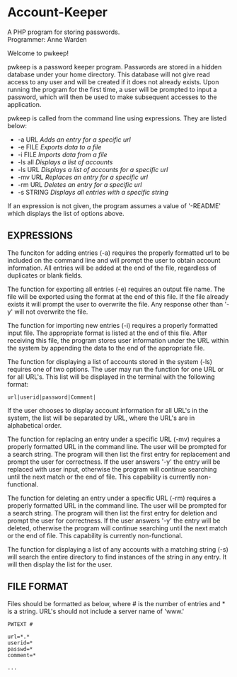 # Account-Keeper
A PHP program for storing passwords.  
Programmer: Anne Warden

Welcome to pwkeep!

pwkeep is a password keeper program. Passwords are stored in a hidden database under your home directory. This database will not give read access to any user and will be created if it does not already exists. Upon running the program for the first time, a user will be prompted to input a password, which will then be used to make subsequent accesses to the application.

pwkeep is called from the command line using expressions. They are listed below: 
* -a URL          *Adds an entry for a specific url*
* -e FILE         *Exports data to a file*
* -i FILE         *Imports data from a file*
* -ls all         *Displays a list of accounts*
* -ls URL         *Displays a list of accounts for a specific url*
* -mv URL         *Replaces an entry for a specific url*
* -rm URL         *Deletes an entry for a specific url*
* -s STRING       *Displays all entries with a specific string*

If an expression is not given, the program assumes a value of '-README' which displays the list of options above. 

EXPRESSIONS
-----------
The funciton for adding entries (-a) requires the properly formatted url to be included on the command line and will prompt the user to obtain account information. All entries will be added at the end of the file, regardless of duplicates or blank fields. 

The function for exporting all entries (-e) requires an output file name. The file will be exported using the format at the end of this file. If the file already exists it will prompt the user to overwrite the file. Any response other than '-y' will not overwrite the file.

The function for importing new entries (-i) requires a properly formatted input file. The appropriate format is listed at the end of this file. After receiving this file, the program stores user information under the URL within the system by appending the data to the end of the appropriate file. 

The function for displaying a list of accounts stored in the system (-ls) requires one of two options. The user may run the function for one URL or for all URL's. This list will be displayed in the terminal with the following format:
~~~~  
url|userid|password|Comment|
~~~~  
If the user chooses to display account information for all URL's in the system, the list will be separated by URL, where the URL's are in alphabetical order.

The function for replacing an entry under a specific URL (-mv) requires a properly formatted URL in the command line. The user will be prompted for a search string. The program will then list the first entry for replacement and prompt the user for correctness. If the user answers '-y' the entry will be replaced with user input, otherwise the program will continue searching until the next match or the end of file. This capability is currently non-functional.

The function for deleting an entry under a specific URL (-rm) requires a properly formatted URL in the command line. The user will be prompted for a search string. The program will then list the first entry for deletion and prompt the user for correctness. If the user answers '-y' the entry will be deleted, otherwise the program will continue searching until the next match or the end of file. This capability is currently non-functional.

The function for displaying a list of any accounts with a matching string (-s) will search the entire directory to find instances of the string in any entry. It will then display the list for the user.

FILE FORMAT
-----------
Files should be formatted as below, where # is the number of entries and * is a string. URL's should not include a server name of 'www.' 
~~~~
PWTEXT #  
  
url=*.*  
userid=*  
passwd=*  
comment=*  
  
...  
~~~~

